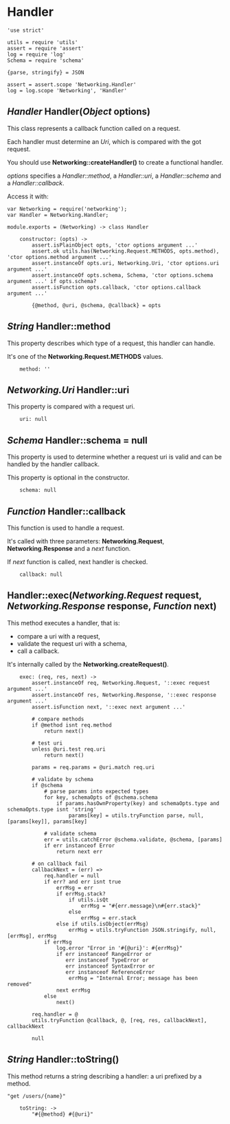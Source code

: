 Handler
=======

	'use strict'

	utils = require 'utils'
	assert = require 'assert'
	log = require 'log'
	Schema = require 'schema'

	{parse, stringify} = JSON

	assert = assert.scope 'Networking.Handler'
	log = log.scope 'Networking', 'Handler'

*Handler* Handler(*Object* options)
-----------------------------------

This class represents a callback function called on a request.

Each handler must determine an *Uri*, which is compared with the got request.

You should use **Networking::createHandler()** to create a functional handler.

*options* specifies a *Handler::method*, a *Handler::uri*,
a *Handler::schema* and a *Handler::callback*.

Access it with:
```
var Networking = require('networking');
var Handler = Networking.Handler;
```

	module.exports = (Networking) -> class Handler

		constructor: (opts) ->
			assert.isPlainObject opts, 'ctor options argument ...'
			assert.ok utils.has(Networking.Request.METHODS, opts.method), 'ctor options.method argument ...'
			assert.instanceOf opts.uri, Networking.Uri, 'ctor options.uri argument ...'
			assert.instanceOf opts.schema, Schema, 'ctor options.schema argument ...' if opts.schema?
			assert.isFunction opts.callback, 'ctor options.callback argument ...'

			{@method, @uri, @schema, @callback} = opts

*String* Handler::method
------------------------

This property describes which type of a request, this handler can handle.

It's one of the **Networking.Request.METHODS** values.

		method: ''

*Networking.Uri* Handler::uri
-----------------------------

This property is compared with a request uri.

		uri: null

*Schema* Handler::schema = null
-------------------------------

This property is used to determine whether a request uri is valid and can be handled by
the handler callback.

This property is optional in the constructor.

		schema: null

*Function* Handler::callback
----------------------------

This function is used to handle a request.

It's called with three parameters: **Networking.Request**, **Networking.Response** and
a *next* function.

If *next* function is called, next handler is checked.

		callback: null

Handler::exec(*Networking.Request* request, *Networking.Response* response, *Function* next)
--------------------------------------------------------------------------------------------

This method executes a handler, that is:
 - compare a uri with a request,
 - validate the request uri with a schema,
 - call a callback.

It's internally called by the **Networking.createRequest()**.

		exec: (req, res, next) ->
			assert.instanceOf req, Networking.Request, '::exec request argument ...'
			assert.instanceOf res, Networking.Response, '::exec response argument ...'
			assert.isFunction next, '::exec next argument ...'

			# compare methods
			if @method isnt req.method
				return next()

			# test uri
			unless @uri.test req.uri
				return next()

			params = req.params = @uri.match req.uri

			# validate by schema
			if @schema
				# parse params into expected types
				for key, schemaOpts of @schema.schema
					if params.hasOwnProperty(key) and schemaOpts.type and schemaOpts.type isnt 'string'
						params[key] = utils.tryFunction parse, null, [params[key]], params[key]

				# validate schema
				err = utils.catchError @schema.validate, @schema, [params]
				if err instanceof Error
					return next err

			# on callback fail
			callbackNext = (err) =>
				req.handler = null
				if err? and err isnt true
					errMsg = err
					if errMsg.stack?
						if utils.isQt
							errMsg = "#{err.message}\n#{err.stack}"
						else
							errMsg = err.stack
					else if utils.isObject(errMsg)
						errMsg = utils.tryFunction JSON.stringify, null, [errMsg], errMsg
				if errMsg
					log.error "Error in '#{@uri}': #{errMsg}"
					if err instanceof RangeError or
					   err instanceof TypeError or
					   err instanceof SyntaxError or
					   err instanceof ReferenceError
						errMsg = "Internal Error; message has been removed"
					next errMsg
				else
					next()

			req.handler = @
			utils.tryFunction @callback, @, [req, res, callbackNext], callbackNext

			null

*String* Handler::toString()
----------------------------

This method returns a string describing a handler: a uri prefixed by a method.

```
"get /users/{name}"
```

		toString: ->
			"#{@method} #{@uri}"
